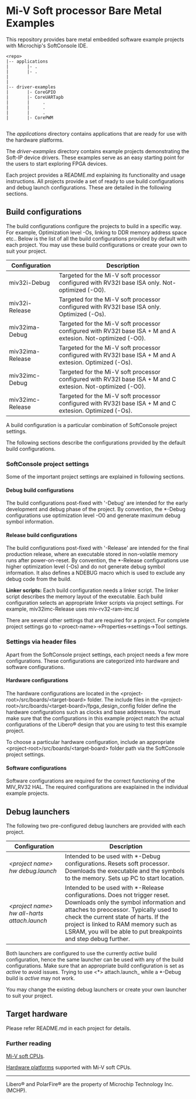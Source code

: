 # Mi-V Soft processor Bare Metal Examples
This repository provides bare metal embedded software example projects with Microchip's SoftConsole IDE.

```
<repo>
|-- applications
|       |- .
|       |- .
|
|
|-- driver-examples
|       |- CoreGPIO
|       |- CoreUARTapb
|       |     .
|       |     .
|       |     .
|       |- CorePWM


```

The *applications* directory contains applications that are ready for use with the hardware platforms.

The *driver-examples* directory contains example projects demonstrating the Soft-IP device drivers. These examples serve as an easy starting point for the users to start exploring FPGA devices.

Each project provides a README.md explaining its functionality and usage instructions.
All projects provide a set of ready to use build configurations and debug launch configurations. These are detailed in the following sections.

## Build configurations
The build configurations configure the projects to build in a specific way. For example, Optimization level -Os, linking to DDR memory address space etc..
Below is the list of all the build configurations provided by default with each project. You may use these build configurations or create your own to suit your project.

|Configuration             | Description                                                                                                  |
|------------------------- | ----------------------------------------------------------------------------------------------------------   |
|miv32i-Debug              | Targeted for the Mi-V soft processor configured with RV32I base ISA only. Not-optimized (-O0).               |
|miv32i-Release            | Targeted for the Mi-V soft processor configured with RV32I base ISA only. Optimized (-Os).                   |
|miv32ima-Debug            | Targeted for the Mi-V soft processor configured with RV32I base ISA + M and A extesion. Not-optimized (-O0). |
|miv32ima-Release          | Targeted for the Mi-V soft processor configured with RV32I base ISA + M and A extesion. Optimized (-Os).     |
|miv32imc-Debug            | Targeted for the Mi-V soft processor configured with RV32I base ISA + M and C extesion. Not-optimized (-O0). |
|miv32imc-Release          | Targeted for the Mi-V soft processor configured with RV32I base ISA + M and C extesion. Optimized (-Os). |

A build configuration is a particular combination of SoftConsole project settings.

The following sections describe the configurations provided by the default build configurations.

### SoftConsole project settings
Some of the important project settings are explained in following sections.

#### Debug build configurations
The build configurations post-fixed with '-Debug' are intended for the early development and debug phase of the project. By convention, the *-Debug configurations use optimization level -O0 and generate maximum debug symbol information.

#### Release build configurations
The build configurations post-fixed with '-Release' are intended for the final production release, where an executable stored in non-volatile memory runs after power-on-reset. By convention, the *-Release configurations use higher optimization level (-Os) and do not generate debug symbol information. It also defines a NDEBUG macro which is used to exclude any debug code from the build.

**Linker scripts:** Each build configuration needs a linker script. The linker script describes the memory layout of the executable. Each build configuration selects an appropriate linker scripts via project settings. For example, miv32imc-Release uses miv-rv32-ram-imc.ld

There are several other settings that are required for a project. For complete project settings go to \<proect-name>->Properties->settings->Tool settings.

### Settings via header files
Apart from the SoftConsole project settings, each project needs a few more configurations. These configurations are categorized into hardware and software configurations.

#### Hardware configurations
The hardware configurations are located in the \<project-root>/src/boards/\<target-board> folder. The include files in the \<project-root>/src/boards/\<target-board>/fpga_design_config folder define the hardware configurations such as clocks and base addressess. You must make sure that the configurations in this example project match the actual configurations of the Libero&reg; design that you are using to test this example project.

To choose a particular hardware configuration, include an appropriate \<project-root>/src/boards/\<target-board> folder path via the SoftConsole project settings.

#### Software configurations
Software configurations are required for the correct functioning of the MIV_RV32 HAL. The required configurations are exaplained in the individual example projects.

## Debug launchers
The following two pre-configured debug launchers are provided with each project.

|Configuration              | Description                                                                                                |
|---------------------------|------------------------------------------------------------------------------------------------------------|
|_\<project name> hw debug.launch_ | Intended to be used with *-Debug configurations. Resets soft processor.<br> Downloads the executable and the symbols to the memory. Sets up PC to start location. |
|_\<project name> hw all-harts attach.launch_ | Intended to be used with *-Release configurations. Does not trigger reset. <br> Downloads only the symbol information and attaches to preocessor. Typically used to check the current state of harts. If the project is linked to RAM memory such as LSRAM, you will be able to put breakpoints and step debug further.                   |

Both launchers are configured to use the currently _active_ build configuration, hence the same launcher can be used with any of the build configurations. Make sure that an appropriate build configuration is set as _active_ to avoid issues. Trying to use <*> attach.launch_ while a *-Debug build is _active_ may not work.

You may change the existing debug launchers or create your own launcher to suit your project.

## Target hardware
Please refer README.md in each project for details.

### Further reading
[Mi-V soft CPUs](https://github.com/RISCV-on-Microsemi-FPGA/CPUs).

[Hardware platforms](https://github.com/RISCV-on-Microsemi-FPGA/Hardware-Platforms) supported with Mi-V soft CPUs.
___
Libero&reg; and PolarFire&reg; are the property of Microchip Technology Inc. (MCHP).
